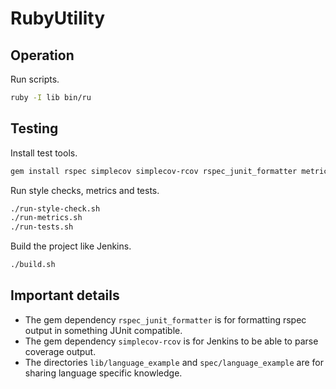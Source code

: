 # RubyUtility

## Operation

Run scripts.

```sh
ruby -I lib bin/ru
```


## Testing

Install test tools.

```sh
gem install rspec simplecov simplecov-rcov rspec_junit_formatter metric_fu rubocop roodi flog
```

Run style checks, metrics and tests.

```sh
./run-style-check.sh
./run-metrics.sh
./run-tests.sh
```

Build the project like Jenkins.

```sh
./build.sh
```


## Important details

* The gem dependency `rspec_junit_formatter` is for formatting rspec output in something JUnit compatible.
* The gem dependency `simplecov-rcov` is for Jenkins to be able to parse coverage output.
* The directories `lib/language_example` and `spec/language_example` are for sharing language specific knowledge.
